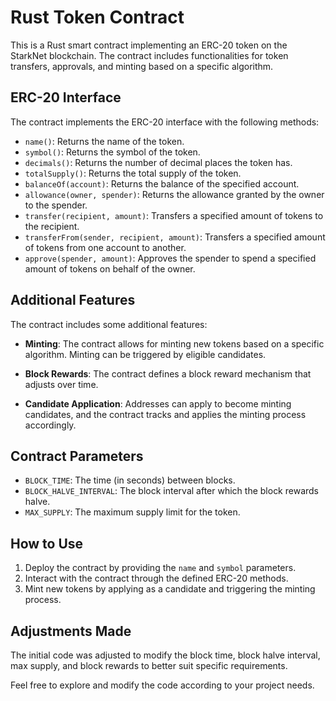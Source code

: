 # Rust Token Contract

This is a Rust smart contract implementing an ERC-20 token on the StarkNet blockchain. The contract includes functionalities for token transfers, approvals, and minting based on a specific algorithm.

## ERC-20 Interface

The contract implements the ERC-20 interface with the following methods:

- `name()`: Returns the name of the token.
- `symbol()`: Returns the symbol of the token.
- `decimals()`: Returns the number of decimal places the token has.
- `totalSupply()`: Returns the total supply of the token.
- `balanceOf(account)`: Returns the balance of the specified account.
- `allowance(owner, spender)`: Returns the allowance granted by the owner to the spender.
- `transfer(recipient, amount)`: Transfers a specified amount of tokens to the recipient.
- `transferFrom(sender, recipient, amount)`: Transfers a specified amount of tokens from one account to another.
- `approve(spender, amount)`: Approves the spender to spend a specified amount of tokens on behalf of the owner.

## Additional Features

The contract includes some additional features:

- **Minting**: The contract allows for minting new tokens based on a specific algorithm. Minting can be triggered by eligible candidates.

- **Block Rewards**: The contract defines a block reward mechanism that adjusts over time.

- **Candidate Application**: Addresses can apply to become minting candidates, and the contract tracks and applies the minting process accordingly.

## Contract Parameters

- `BLOCK_TIME`: The time (in seconds) between blocks.
- `BLOCK_HALVE_INTERVAL`: The block interval after which the block rewards halve.
- `MAX_SUPPLY`: The maximum supply limit for the token.

## How to Use

1. Deploy the contract by providing the `name` and `symbol` parameters.
2. Interact with the contract through the defined ERC-20 methods.
3. Mint new tokens by applying as a candidate and triggering the minting process.

## Adjustments Made

The initial code was adjusted to modify the block time, block halve interval, max supply, and block rewards to better suit specific requirements.

Feel free to explore and modify the code according to your project needs.
